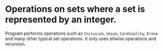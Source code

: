 # Operations on sets where a set is represented by an integer.

Program performs operations such as `Inclusion`, `Union`, `Cardinality`, `Erase` and many other typical set operations. It only uses bitwise operations and recursion.
